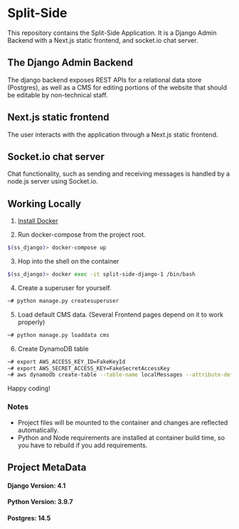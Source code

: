 # Split-Side

This repository contains the Split-Side Application. It is a Django Admin Backend with a Next.js static frontend, and socket.io chat server.

## The Django Admin Backend

The django backend exposes REST APIs for a relational data store (Postgres), as well as a CMS for editing portions of the website that should be editable by non-technical staff.

## Next.js static frontend

The user interacts with the application through a Next.js static frontend.

## Socket.io chat server

Chat functionality, such as sending and receiving messages is handled by a node.js server using Socket.io.

## Working Locally

1. [Install Docker](https://docs.docker.com/engine/install/)

2. Run docker-compose from the project root.
```sh
$(ss_django)> docker-compose up
```

3. Hop into the shell on the container
```sh
$(ss_django)> docker exec -it split-side-django-1 /bin/bash
```

4. Create a superuser for yourself.
```sh
~# python manage.py createsuperuser
```

5. Load default CMS data. (Several Frontend pages depend on it to work properly)
```sh
~# python manage.py loaddata cms
```

6. Create DynamoDB table
```sh
~# export AWS_ACCESS_KEY_ID=FakeKeyId
~# export AWS_SECRET_ACCESS_KEY=FakeSecretAccessKey
~# aws dynamodb create-table --table-name localMessages --attribute-definitions AttributeName=eventId,AttributeType=S AttributeName=messageId,AttributeType=S --key-schema AttributeName=eventId,KeyType=HASH AttributeName=messageId,KeyType=RANGE --billing-mode PAY_PER_REQUEST --endpoint-url http://localhost:5000 --region ddblocal
```

Happy coding!


### Notes
* Project files will be mounted to the container and changes are reflected automatically.
* Python and Node requirements are installed at container build time, so you have to rebuild if you add requirements.


## Project MetaData
#### Django Version:  4.1
#### Python Version:  3.9.7
#### Postgres:  14.5
